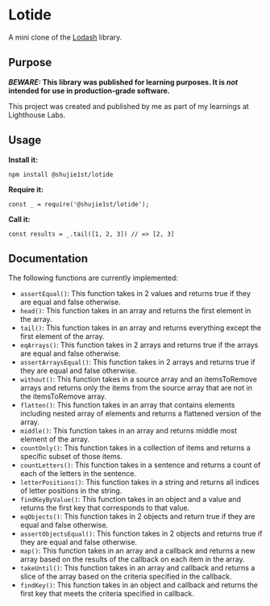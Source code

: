 # Lotide

A mini clone of the [Lodash](https://lodash.com) library.

## Purpose

**_BEWARE:_ This library was published for learning purposes. It is _not_ intended for use in production-grade software.**

This project was created and published by me as part of my learnings at Lighthouse Labs. 

## Usage

**Install it:**

`npm install @shujie1st/lotide`

**Require it:**

`const _ = require('@shujie1st/lotide');`

**Call it:**

`const results = _.tail([1, 2, 3]) // => [2, 3]`

## Documentation

The following functions are currently implemented:

* `assertEqual()`: This function takes in 2 values and returns true if they are equal and false otherwise. 
* `head()`: This function takes in an array and returns the first element in the array. 
* `tail()`: This function takes in an array and returns everything except the first element of the array.
* `eqArrays()`: This function takes in 2 arrays and returns true if the arrays are equal and false otherwise.
* `assertArraysEqual()`: This function takes in 2 arrays and returns true if they are equal and false otherwise.
* `without()`: This function takes in a source array and an itemsToRemove arrays and returns only the items from the source array that are not in the itemsToRemove array.
* `flatten()`: This function takes in an array that contains elements including nested array of elements and returns a flattened version of the array.
* `middle()`: This function takes in an array and returns middle most element of the array.
* `countOnly()`: This function takes in a collection of items and returns a specific subset of those items.
* `countLetters()`: This function takes in a sentence and returns a count of each of the letters in the sentence.
* `letterPositions()`: This function takes in a string and returns all indices of letter positions in the string.
* `findKeyByValue()`: This function takes in an object and a value and returns the first key that corresponds to that value.
* `eqObjects()`: This function takes in 2 objects and return true if they are equal and false otherwise.
* `assertObjectsEqual()`: This function takes in 2 objects and returns true if they are equal and false otherwise.
* `map()`: This function takes in an array and a callback and returns a new array based on the results of the callback on each item in the array.
* `takeUntil()`: This function takes in an array and callback and returns a slice of the array based on the criteria specified in the callback.
* `findKey()`: This function takes in an object and callback and returns the first key that meets the criteria specified in callback.



